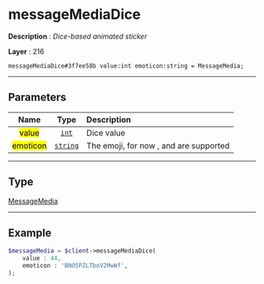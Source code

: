 # messageMediaDice

**Description** : *Dice\-based animated sticker*

**Layer** : 216

```tl
messageMediaDice#3f7ee58b value:int emoticon:string = MessageMedia;
```

---

## Parameters

| Name | Type | Description |
| :---: | :---: | :--- |
| <mark>value</mark> | [`int`](type/int) | Dice value |
| <mark>emoticon</mark> | [`string`](type/string) | The emoji, for now ,  and  are supported |

---

## Type

[MessageMedia](type/MessageMedia)

---

## Example

```php
$messageMedia = $client->messageMediaDice(
	value : 44,
	emoticon : 'BNO5PZLTboV2MwWf',
);
```